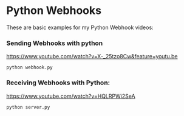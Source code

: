 # Python Webhooks
These are basic examples for my Python Webhook videos:


### Sending Webhooks with python
https://www.youtube.com/watch?v=X-_25tzo8Cw&feature=youtu.be
```shell
python webhook.py
```

### Receiving Webhooks with Python:
https://www.youtube.com/watch?v=HQLRPWi2SeA
```shell
python server.py
```